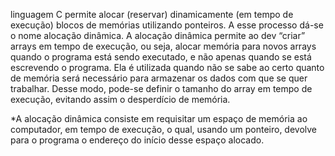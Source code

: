 linguagem C permite alocar (reservar) dinamicamente (em tempo de execução)
blocos de memórias utilizando ponteiros. A esse processo dá-se o nome alocação dinâmica.
A alocação dinâmica permite ao dev “criar” arrays em tempo de
execução, ou seja, alocar memória para novos arrays quando o programa está sendo
executado, e não apenas quando se está escrevendo o programa. Ela é utilizada quando
não se sabe ao certo quanto de memória será necessário para armazenar os dados com
que se quer trabalhar. Desse modo, pode-se definir o tamanho do array em tempo de
execução, evitando assim o desperdício de memória.


*A alocação dinâmica consiste em requisitar um espaço de memória ao computador, em
tempo de execução, o qual, usando um ponteiro, devolve para o programa o endereço
do início desse espaço alocado.